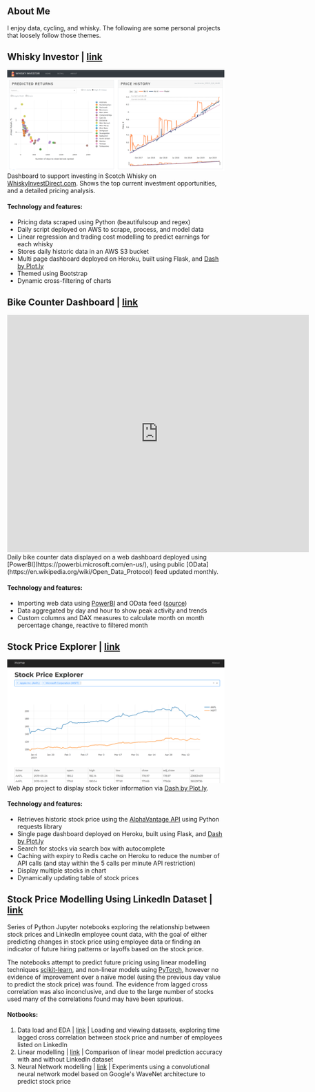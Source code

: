 ## About Me
I enjoy data, cycling, and whisky. The following are some personal projects that loosely follow those themes.

## Whisky Investor | [link](https://whisky-invest.herokuapp.com/)  
![image](whisky.png)  
Dashboard to support investing in Scotch Whisky on [WhiskyInvestDirect.com](whiskyinvestdirect.com). Shows the top current investment opportunities, and a detailed pricing analysis.

#### Technology and features:
- Pricing data scraped using Python (beautifulsoup and regex)
- Daily script deployed on AWS to scrape, process, and model data
- Linear regression and trading cost modelling to predict earnings for each whisky
- Stores daily historic data in an AWS S3 bucket
- Multi page dashboard deployed on Heroku, built using Flask, and [Dash by Plot.ly](https://dash.plot.ly/getting-started)
- Themed using Bootstrap
- Dynamic cross-filtering of charts

## Bike Counter Dashboard | [link](https://app.powerbi.com/view?r=eyJrIjoiNGQyMzYzMTQtOTQzMi00ZDc2LWEzYTktNTlmYmFiMmExMDE4IiwidCI6ImExMDc1MmQ2LTI4NjEtNDEwMy1iNmM4LTg4YTUxMjAxOTI4MiIsImMiOjJ9)  
<iframe width="700" height="550" src="https://app.powerbi.com/view?r=eyJrIjoiNGQyMzYzMTQtOTQzMi00ZDc2LWEzYTktNTlmYmFiMmExMDE4IiwidCI6ImExMDc1MmQ2LTI4NjEtNDEwMy1iNmM4LTg4YTUxMjAxOTI4MiIsImMiOjJ9" frameborder="0"> </iframe>  
Daily bike counter data displayed on a web dashboard deployed using [PowerBI](https://powerbi.microsoft.com/en-us/), using public [OData](https://en.wikipedia.org/wiki/Open_Data_Protocol) feed updated monthly.

#### Technology and features:
- Importing web data using [PowerBI](https://powerbi.microsoft.com/en-us/) and OData feed ([source](https://data.seattle.gov/Transportation/Burke-Gilman-Trail-north-of-NE-70th-St-Bike-and-Pe/2z5v-ecg8))
- Data aggregated by day and hour to show peak activity and trends
- Custom columns and DAX measures to calculate month on month percentage change, reactive to filtered month

## Stock Price Explorer | [link](https://dash-ticker.herokuapp.com/)
![image](stock.png)  
Web App project to display stock ticker information via [Dash by Plot.ly](https://dash.plot.ly/getting-started).

#### Technology and features:
- Retrieves historic stock price using the [AlphaVantage API](https://www.alphavantage.co/) using Python requests library
- Single page dashboard deployed on Heroku, built using Flask, and [Dash by Plot.ly](https://dash.plot.ly/getting-started)
- Search for stocks via search box with autocomplete
- Caching with expiry to Redis cache on Heroku to reduce the number of API calls (and stay within the 5 calls per minute API restriction)
- Display multiple stocks in chart
- Dynamically updating table of stock prices

## Stock Price Modelling Using LinkedIn Dataset | [link](https://github.com/arms3/Jobs-Stock-Price_Prediction)
Series of Python Jupyter notebooks exploring the relationship between stock prices and LinkedIn employee count data, with the goal of either predicting changes in stock price using employee data or finding an indicator of future hiring patterns or layoffs based on the stock price.

The notebooks attempt to predict future pricing using linear modelling techniques [scikit-learn](https://scikit-learn.org/stable/), and non-linear models using [PyTorch](https://pytorch.org/), however no evidence of improvement over a naïve model (using the previous day value to predict the stock price) was found. The evidence from lagged cross correlation was also inconclusive, and due to the large number of stocks used many of the correlations found may have been spurious.
#### Notbooks:
1. Data load and EDA | [link](https://nbviewer.jupyter.org/github/arms3/Jobs-Stock-Price_Prediction/blob/master/Data%20Load%20and%20EDA.ipynb) | Loading and viewing datasets, exploring time lagged cross correlation between stock price and number of employees listed on LinkedIn
2. Linear modelling | [link](https://github.com/arms3/Jobs-Stock-Price_Prediction/blob/master/Modelling.ipynb) | Comparison of linear model prediction accuracy with and without LinkedIn dataset
3. Neural Network modelling | [link](https://github.com/arms3/Jobs-Stock-Price_Prediction/blob/master/Modelling%20Neural%20Network.ipynb) | Experiments using a convolutional neural network model based on Google's WaveNet architecture to predict stock price
